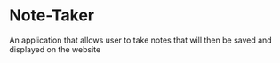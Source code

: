 # Note-Taker
An application that allows user to take notes that will then be saved and displayed on the website

